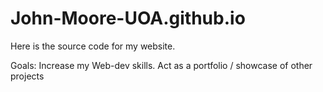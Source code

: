 # John-Moore-UOA.github.io
Here is the source code for my website.


Goals:
  Increase my Web-dev skills.
  Act as a portfolio / showcase of other projects
